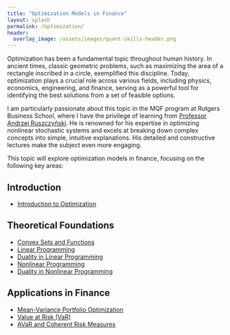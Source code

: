 ```yaml
---
title: "Optimization Models in Finance"
layout: splash
permalink: /optimization/
header:
  overlay_image: /assets/images/quant-skills-header.png
---
```


Optimization has been a fundamental topic throughout human history. In ancient times, classic geometric problems, such as maximizing the area of a rectangle inscribed in a circle, exemplified this discipline. Today, optimization plays a crucial role across various fields, including physics, economics, engineering, and finance, serving as a powerful tool for identifying the best solutions from a set of feasible options.

I am particularly passionate about this topic in the MQF program at Rutgers Business School, where I have the privilege of learning from [Professor Andrzej Ruszczyński](https://www.business.rutgers.edu/faculty/andrzej-ruszczynski). He is renowned for his expertise in optimizing nonlinear stochastic systems and excels at breaking down complex concepts into simple, intuitive explanations. His detailed and constructive lectures make the subject even more engaging.

This topic will explore optimization models in finance, focusing on the following key areas:

## Introduction

- [Introduction to Optimization](introduction-to-optimization.md)

## Theoretical Foundations

- [Convex Sets and Functions](convex-sets-and-functions.md)
- [Linear Programming](linear-programming.md)
- [Duality in Linear Programming](duality-in-linear-programming.md)
- [Nonlinear Programming](nonlinear-programming.md)
- [Duality in Nonlinear Programming](duality-in-nonlinear-programming.md)

## Applications in Finance

- [Mean-Variance Portfolio Optimization](mean-variance-portfolio-optimization.md)
- [Value at Risk (VaR)](value-at-risk.md) 
- [AVaR and Coherent Risk Measures](avar-and-coherent-risk-measures.md) 

